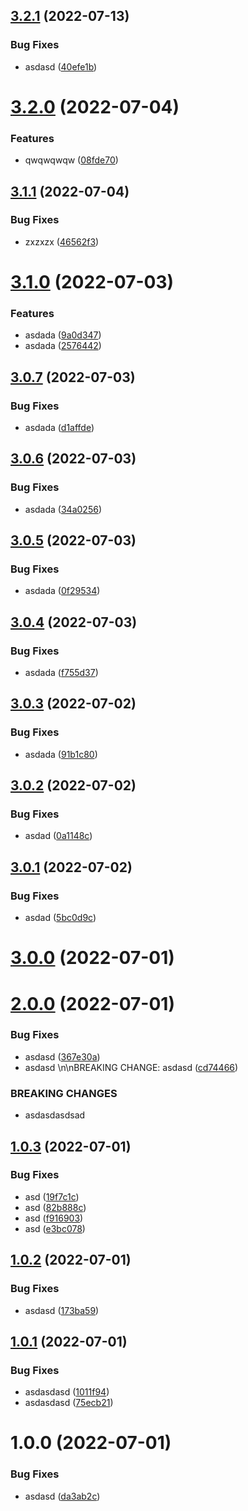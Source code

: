 ## [3.2.1](https://github.com/furiozo-ga/eapp/compare/v3.2.0...v3.2.1) (2022-07-13)


### Bug Fixes

* asdasd ([40efe1b](https://github.com/furiozo-ga/eapp/commit/40efe1b0455df50bbfc3af659a095a8ca785e7fb))

# [3.2.0](https://github.com/furiozo-ga/eapp/compare/v3.1.1...v3.2.0) (2022-07-04)


### Features

* qwqwqwqw ([08fde70](https://github.com/furiozo-ga/eapp/commit/08fde70cb4ff39abaa01ffe57d66b1c6ac56e888))

## [3.1.1](https://github.com/furiozo-ga/eapp/compare/v3.1.0...v3.1.1) (2022-07-04)


### Bug Fixes

* zxzxzx ([46562f3](https://github.com/furiozo-ga/eapp/commit/46562f372c41cc92d2ede63198afbc4266f13848))

# [3.1.0](https://github.com/furiozo-ga/eapp/compare/v3.0.7...v3.1.0) (2022-07-03)


### Features

* asdada ([9a0d347](https://github.com/furiozo-ga/eapp/commit/9a0d347910aad54a7eda0a4fcb445ac6a59a290f))
* asdada ([2576442](https://github.com/furiozo-ga/eapp/commit/2576442403c8e1d005b69fed9614160afbc7a6d7))

## [3.0.7](https://github.com/furiozo-ga/eapp/compare/v3.0.6...v3.0.7) (2022-07-03)


### Bug Fixes

* asdada ([d1affde](https://github.com/furiozo-ga/eapp/commit/d1affdee44acba06320b9fec2280447a52252dce))

## [3.0.6](https://github.com/furiozo-ga/eapp/compare/v3.0.5...v3.0.6) (2022-07-03)


### Bug Fixes

* asdada ([34a0256](https://github.com/furiozo-ga/eapp/commit/34a02565698f270058133fb3ce2a0f9dc9cb9066))

## [3.0.5](https://github.com/furiozo-ga/eapp/compare/v3.0.4...v3.0.5) (2022-07-03)


### Bug Fixes

* asdada ([0f29534](https://github.com/furiozo-ga/eapp/commit/0f295341899ddabe7f4d830f95b6c57ba059ef0b))

## [3.0.4](https://github.com/furiozo-ga/eapp/compare/v3.0.3...v3.0.4) (2022-07-03)


### Bug Fixes

* asdada ([f755d37](https://github.com/furiozo-ga/eapp/commit/f755d37ea73874eb179f52b3c3b1112bb99048ed))

## [3.0.3](https://github.com/furiozo-ga/eapp/compare/v3.0.2...v3.0.3) (2022-07-02)


### Bug Fixes

* asdada ([91b1c80](https://github.com/furiozo-ga/eapp/commit/91b1c808ce185cc4c129ca82be14575ddfe777ae))

## [3.0.2](https://github.com/furiozo-ga/eapp/compare/v3.0.1...v3.0.2) (2022-07-02)


### Bug Fixes

* asdad ([0a1148c](https://github.com/furiozo-ga/eapp/commit/0a1148cd45dafaa00d96f2db66779d3d1c216855))

## [3.0.1](https://github.com/furiozo-ga/eapp/compare/v3.0.0...v3.0.1) (2022-07-02)


### Bug Fixes

* asdad ([5bc0d9c](https://github.com/furiozo-ga/eapp/commit/5bc0d9cffc2239258ef0c2031112195f5fab18f6))

# [3.0.0](https://github.com/furiozo-ga/eapp/compare/v2.0.0...v3.0.0) (2022-07-01)

# [2.0.0](https://github.com/furiozo-ga/eapp/compare/v1.0.3...v2.0.0) (2022-07-01)


### Bug Fixes

* asdasd ([367e30a](https://github.com/furiozo-ga/eapp/commit/367e30a76c3f426e5df219dfeec1b9a57255df5f))
* asdasd \n\nBREAKING CHANGE: asdasd ([cd74466](https://github.com/furiozo-ga/eapp/commit/cd744661ed74b291cbc84d479097c7e2d34c575a))


### BREAKING CHANGES

* asdasdasdsad

## [1.0.3](https://github.com/furiozo-ga/eapp/compare/v1.0.2...v1.0.3) (2022-07-01)


### Bug Fixes

* asd ([19f7c1c](https://github.com/furiozo-ga/eapp/commit/19f7c1c25b4d83e0e6511d73512dde4ca67f1248))
* asd ([82b888c](https://github.com/furiozo-ga/eapp/commit/82b888c6fb245c08a7143de6e45ea8f22054c04e))
* asd ([f916903](https://github.com/furiozo-ga/eapp/commit/f916903c7b5692b44b4400516ac3f91bcda60563))
* asd ([e3bc078](https://github.com/furiozo-ga/eapp/commit/e3bc078b88b9c81f15b36c3bc53d067545bc2e92))

## [1.0.2](https://github.com/furiozo-ga/eapp/compare/v1.0.1...v1.0.2) (2022-07-01)


### Bug Fixes

* asdasd ([173ba59](https://github.com/furiozo-ga/eapp/commit/173ba59f152cab4baf21aea2cc0caecb070954ac))

## [1.0.1](https://github.com/furiozo-ga/eapp/compare/v1.0.0...v1.0.1) (2022-07-01)


### Bug Fixes

* asdasdasd ([1011f94](https://github.com/furiozo-ga/eapp/commit/1011f947aac660fb796bfc1b21004fe722804e65))
* asdasdasd ([75ecb21](https://github.com/furiozo-ga/eapp/commit/75ecb2197c0d4c41d1819605acb67059765fc4e5))

# 1.0.0 (2022-07-01)


### Bug Fixes

* asdasd ([da3ab2c](https://github.com/furiozo-ga/eapp/commit/da3ab2c3b2bbe95643f98a807fd2ca4e2bb7bf40))
